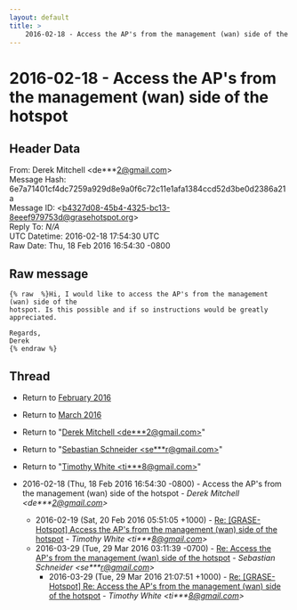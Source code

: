 ```yaml
---
layout: default
title: >
    2016-02-18 - Access the AP's from the management (wan) side of the hotspot
---
```


# 2016-02-18 - Access the AP's from the management (wan) side of the hotspot

## Header Data

From: Derek Mitchell \<de***2@gmail.com\><br>
Message Hash: 6e7a71401cf4dc7259a929d8e9a0f6c72c11e1afa1384ccd52d3be0d2386a21a<br>
Message ID: \<b4327d08-45b4-4325-bc13-8eeef979753d@grasehotspot.org\><br>
Reply To: _N/A_<br>
UTC Datetime: 2016-02-18 17:54:30 UTC<br>
Raw Date: Thu, 18 Feb 2016 16:54:30 -0800<br>

## Raw message

```
{% raw  %}Hi, I would like to access the AP's from the management (wan) side of the 
hotspot. Is this possible and if so instructions would be greatly 
appreciated.

Regards,
Derek
{% endraw %}
```

## Thread

+ Return to [February 2016](/archive/2016/02)
+ Return to [March 2016](/archive/2016/03)

+ Return to "[Derek Mitchell <de***2<span>@</span>gmail.com>](/authors/de___2_at_gmail_com)"
+ Return to "[Sebastian Schneider <se***r<span>@</span>gmail.com>](/authors/se___r_at_gmail_com)"
+ Return to "[Timothy White <ti***8<span>@</span>gmail.com>](/authors/ti___8_at_gmail_com)"

+ 2016-02-18 (Thu, 18 Feb 2016 16:54:30 -0800) - Access the AP's from the management (wan) side of the hotspot - _Derek Mitchell \<de***2@gmail.com\>_
  + 2016-02-19 (Sat, 20 Feb 2016 05:51:05 +1000) - [Re: [GRASE-Hotspot] Access the AP's from the management (wan) side of the hotspot](/archive/2016/02/88c20a3c6b3502a27ee51bfdd430813111f4991e3cc9e762edee2055e2129ae3) - _Timothy White \<ti***8@gmail.com\>_
  + 2016-03-29 (Tue, 29 Mar 2016 03:11:39 -0700) - [Re: Access the AP's from the management (wan) side of the hotspot](/archive/2016/03/124ddbec8db53c412ff0ab3ff0bd9afba15ef00991bf4eb4caf12990f1ef94d3) - _Sebastian Schneider \<se***r@gmail.com\>_
    + 2016-03-29 (Tue, 29 Mar 2016 21:07:51 +1000) - [Re: [GRASE-Hotspot] Re: Access the AP's from the management (wan) side of the hotspot](/archive/2016/03/43a4c124295dc3c230306b9439a34921642bd67a309d2489f1260547a7ea201f) - _Timothy White \<ti***8@gmail.com\>_

